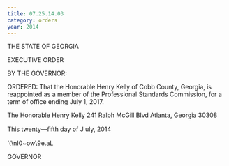 ```yaml
---
title: 07.25.14.03
category: orders
year: 2014
---
```

 

THE STATE OF GEORGIA

EXECUTIVE ORDER

BY THE GOVERNOR:

ORDERED: That the Honorable Henry Kelly of Cobb County, Georgia, is
reappointed as a member of the Professional Standards
Commission, for a term of office ending July 1, 2017.

The Honorable Henry Kelly
241 Ralph McGill Blvd
Atlanta, Georgia 30308

This twenty—ﬁfth day of J uly, 2014

‘(\nI0~ow\9e.aL

GOVERNOR

